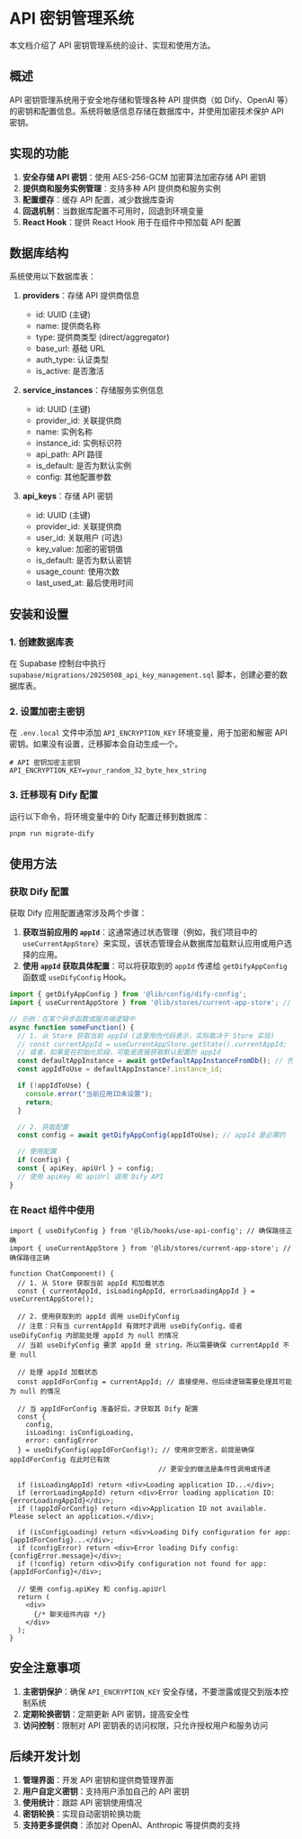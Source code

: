 # API 密钥管理系统

本文档介绍了 API 密钥管理系统的设计、实现和使用方法。

## 概述

API 密钥管理系统用于安全地存储和管理各种 API 提供商（如 Dify、OpenAI 等）的密钥和配置信息。系统将敏感信息存储在数据库中，并使用加密技术保护 API 密钥。

## 实现的功能

1. **安全存储 API 密钥**：使用 AES-256-GCM 加密算法加密存储 API 密钥
2. **提供商和服务实例管理**：支持多种 API 提供商和服务实例
3. **配置缓存**：缓存 API 配置，减少数据库查询
4. **回退机制**：当数据库配置不可用时，回退到环境变量
5. **React Hook**：提供 React Hook 用于在组件中预加载 API 配置

## 数据库结构

系统使用以下数据库表：

1. **providers**：存储 API 提供商信息
   - id: UUID (主键)
   - name: 提供商名称
   - type: 提供商类型 (direct/aggregator)
   - base_url: 基础 URL
   - auth_type: 认证类型
   - is_active: 是否激活

2. **service_instances**：存储服务实例信息
   - id: UUID (主键)
   - provider_id: 关联提供商
   - name: 实例名称
   - instance_id: 实例标识符
   - api_path: API 路径
   - is_default: 是否为默认实例
   - config: 其他配置参数

3. **api_keys**：存储 API 密钥
   - id: UUID (主键)
   - provider_id: 关联提供商
   - user_id: 关联用户 (可选)
   - key_value: 加密的密钥值
   - is_default: 是否为默认密钥
   - usage_count: 使用次数
   - last_used_at: 最后使用时间

## 安装和设置

### 1. 创建数据库表

在 Supabase 控制台中执行 `supabase/migrations/20250508_api_key_management.sql` 脚本，创建必要的数据库表。

### 2. 设置加密主密钥

在 `.env.local` 文件中添加 `API_ENCRYPTION_KEY` 环境变量，用于加密和解密 API 密钥。如果没有设置，迁移脚本会自动生成一个。

```
# API 密钥加密主密钥
API_ENCRYPTION_KEY=your_random_32_byte_hex_string
```

### 3. 迁移现有 Dify 配置

运行以下命令，将环境变量中的 Dify 配置迁移到数据库：

```bash
pnpm run migrate-dify
```

## 使用方法

### 获取 Dify 配置

获取 Dify 应用配置通常涉及两个步骤：
1. **获取当前应用的 `appId`**：这通常通过状态管理（例如，我们项目中的 `useCurrentAppStore`）来实现，该状态管理会从数据库加载默认应用或用户选择的应用。
2. **使用 `appId` 获取具体配置**：可以将获取到的 `appId` 传递给 `getDifyAppConfig` 函数或 `useDifyConfig` Hook。

```typescript
import { getDifyAppConfig } from '@lib/config/dify-config';
import { useCurrentAppStore } from '@lib/stores/current-app-store'; // 假设的路径

// 示例：在某个异步函数或服务端逻辑中
async function someFunction() {
  // 1. 从 Store 获取当前 appId (这里用伪代码表示，实际取决于 Store 实现)
  // const currentAppId = useCurrentAppStore.getState().currentAppId; 
  // 或者，如果是在初始化阶段，可能是直接获取默认配置的 appId
  const defaultAppInstance = await getDefaultAppInstanceFromDb(); // 伪代码：从数据库获取默认应用
  const appIdToUse = defaultAppInstance?.instance_id;

  if (!appIdToUse) {
    console.error("当前应用ID未设置");
    return;
  }

  // 2. 获取配置
  const config = await getDifyAppConfig(appIdToUse); // appId 是必需的

  // 使用配置
  if (config) {
  const { apiKey, apiUrl } = config;
  // 使用 apiKey 和 apiUrl 调用 Dify API
}
```

### 在 React 组件中使用

```tsx
import { useDifyConfig } from '@lib/hooks/use-api-config'; // 确保路径正确
import { useCurrentAppStore } from '@lib/stores/current-app-store'; // 确保路径正确

function ChatComponent() {
  // 1. 从 Store 获取当前 appId 和加载状态
  const { currentAppId, isLoadingAppId, errorLoadingAppId } = useCurrentAppStore();

  // 2. 使用获取到的 appId 调用 useDifyConfig
  // 注意：只有当 currentAppId 有效时才调用 useDifyConfig，或者 useDifyConfig 内部能处理 appId 为 null 的情况
  // 当前 useDifyConfig 要求 appId 是 string，所以需要确保 currentAppId 不是 null
  
  // 处理 appId 加载状态
  const appIdForConfig = currentAppId; // 直接使用，但后续逻辑需要处理其可能为 null 的情况

  // 当 appIdForConfig 准备好后，才获取其 Dify 配置
  const { 
    config, 
    isLoading: isConfigLoading, 
    error: configError 
  } = useDifyConfig(appIdForConfig!); // 使用非空断言，前提是确保 appIdForConfig 在此时已有效
                                     // 更安全的做法是条件性调用或传递

  if (isLoadingAppId) return <div>Loading application ID...</div>;
  if (errorLoadingAppId) return <div>Error loading application ID: {errorLoadingAppId}</div>;
  if (!appIdForConfig) return <div>Application ID not available. Please select an application.</div>;
  
  if (isConfigLoading) return <div>Loading Dify configuration for app: {appIdForConfig}...</div>;
  if (configError) return <div>Error loading Dify config: {configError.message}</div>;
  if (!config) return <div>Dify configuration not found for app: {appIdForConfig}</div>;
  
  // 使用 config.apiKey 和 config.apiUrl
  return (
    <div>
      {/* 聊天组件内容 */}
    </div>
  );
}
```

## 安全注意事项

1. **主密钥保护**：确保 `API_ENCRYPTION_KEY` 安全存储，不要泄露或提交到版本控制系统
2. **定期轮换密钥**：定期更新 API 密钥，提高安全性
3. **访问控制**：限制对 API 密钥表的访问权限，只允许授权用户和服务访问

## 后续开发计划

1. **管理界面**：开发 API 密钥和提供商管理界面
2. **用户自定义密钥**：支持用户添加自己的 API 密钥
3. **使用统计**：跟踪 API 密钥使用情况
4. **密钥轮换**：实现自动密钥轮换功能
5. **支持更多提供商**：添加对 OpenAI、Anthropic 等提供商的支持
